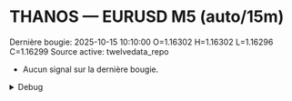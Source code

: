 # THANOS — EURUSD M5 (auto/15m)
Dernière bougie: 2025-10-15 10:10:00  O=1.16302  H=1.16302  L=1.16296  C=1.16299
Source active: twelvedata_repo

- Aucun signal sur la dernière bougie.

<details><summary>Debug</summary>

- TD_API_KEY manquant.

</details>